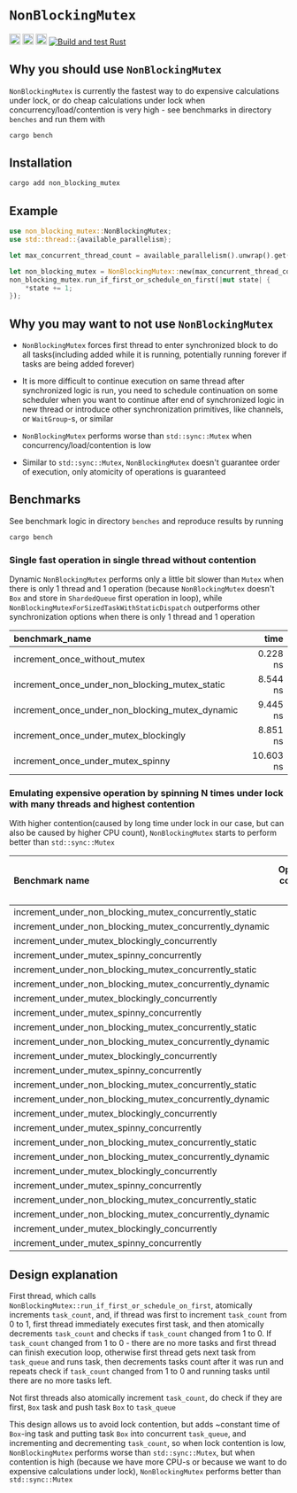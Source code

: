 # `NonBlockingMutex`

[<img alt="github" src="https://img.shields.io/badge/github-non_blocking_mutex-8da0cb?style=for-the-badge&labelColor=555555&logo=github" height="20">](https://github.com/ivanivanyuk1993/utility.non_blocking_mutex)
[<img alt="crates.io" src="https://img.shields.io/crates/v/non_blocking_mutex.svg?style=for-the-badge&color=fc8d62&logo=rust" height="20">](https://crates.io/crates/non_blocking_mutex)
[<img alt="docs.rs" src="https://img.shields.io/badge/docs.rs-non_blocking_mutex-66c2a5?style=for-the-badge&labelColor=555555&logo=docs.rs" height="20">](https://docs.rs/non_blocking_mutex/latest/non_blocking_mutex/struct.NonBlockingMutex.html#nonblockingmutex)
[![Build and test Rust](https://github.com/ivanivanyuk1993/utility.non_blocking_mutex/actions/workflows/rust.yml/badge.svg)](https://github.com/ivanivanyuk1993/utility.non_blocking_mutex/actions/workflows/rust.yml)

## Why you should use `NonBlockingMutex`

`NonBlockingMutex` is currently the fastest way to do
expensive calculations under lock, or do cheap calculations
under lock when concurrency/load/contention is very high -
see benchmarks in directory `benches` and run them with
```bash
cargo bench
```

## Installation

```bash
cargo add non_blocking_mutex
```

## Example
```rust
use non_blocking_mutex::NonBlockingMutex;
use std::thread::{available_parallelism};

let max_concurrent_thread_count = available_parallelism().unwrap().get();

let non_blocking_mutex = NonBlockingMutex::new(max_concurrent_thread_count, 0);
non_blocking_mutex.run_if_first_or_schedule_on_first(|mut state| {
    *state += 1;
});
```

## Why you may want to not use `NonBlockingMutex`

- `NonBlockingMutex` forces first thread to enter synchronized block to
do all tasks(including added while it is running,
potentially running forever if tasks are being added forever)

- It is more difficult to continue execution on same thread after
synchronized logic is run, you need to schedule continuation on some
scheduler when you want to continue after end of synchronized logic
in new thread or introduce other synchronization primitives,
like channels, or `WaitGroup`-s, or similar

- `NonBlockingMutex` performs worse than `std::sync::Mutex` when
concurrency/load/contention is low

- Similar to `std::sync::Mutex`, `NonBlockingMutex` doesn't guarantee
order of execution, only atomicity of operations is guaranteed

## Benchmarks
See benchmark logic in directory `benches` and reproduce results by running
```bash
cargo bench
```
### Single fast operation in single thread without contention
Dynamic `NonBlockingMutex` performs only a little bit slower than `Mutex`
when there is only 1 thread and 1 operation
(because `NonBlockingMutex` doesn't `Box` and store in `ShardedQueue`
first operation in loop), while `NonBlockingMutexForSizedTaskWithStaticDispatch`
outperforms other synchronization options
when there is only 1 thread and 1 operation

| benchmark_name                                  |      time |
|:------------------------------------------------|----------:|
| increment_once_without_mutex                    |  0.228 ns |
| increment_once_under_non_blocking_mutex_static  |  8.544 ns |
| increment_once_under_non_blocking_mutex_dynamic |  9.445 ns |
| increment_once_under_mutex_blockingly           |  8.851 ns |
| increment_once_under_mutex_spinny               | 10.603 ns |

### Emulating expensive operation by spinning N times under lock with many threads and highest contention
With higher contention(caused by long time under lock in our case,
but can also be caused by higher CPU count), `NonBlockingMutex`
starts to perform better than `std::sync::Mutex`

| Benchmark name                                          | Operation count per thread | Spin under lock count | Concurrent thread count | average_time |
|:--------------------------------------------------------|---------------------------:|----------------------:|------------------------:|-------------:|
| increment_under_non_blocking_mutex_concurrently_static  |                      1_000 |                     0 |                      24 |     2.313 ms |
| increment_under_non_blocking_mutex_concurrently_dynamic |                      1_000 |                     0 |                      24 |     3.408 ms |
| increment_under_mutex_blockingly_concurrently           |                      1_000 |                     0 |                      24 |     1.072 ms |
| increment_under_mutex_spinny_concurrently               |                      1_000 |                     0 |                      24 |     4.376 ms |
| increment_under_non_blocking_mutex_concurrently_static  |                     10_000 |                     0 |                      24 |    23.969 ms |
| increment_under_non_blocking_mutex_concurrently_dynamic |                     10_000 |                     0 |                      24 |    42.584 ms |
| increment_under_mutex_blockingly_concurrently           |                     10_000 |                     0 |                      24 |    14.960 ms |
| increment_under_mutex_spinny_concurrently               |                     10_000 |                     0 |                      24 |    94.658 ms |
| increment_under_non_blocking_mutex_concurrently_static  |                      1_000 |                    10 |                      24 |     9.457 ms |
| increment_under_non_blocking_mutex_concurrently_dynamic |                      1_000 |                    10 |                      24 |    12.280 ms |
| increment_under_mutex_blockingly_concurrently           |                      1_000 |                    10 |                      24 |     8.345 ms |
| increment_under_mutex_spinny_concurrently               |                      1_000 |                    10 |                      24 |    34.977 ms |
| increment_under_non_blocking_mutex_concurrently_static  |                     10_000 |                    10 |                      24 |    58.297 ms |
| increment_under_non_blocking_mutex_concurrently_dynamic |                     10_000 |                    10 |                      24 |    70.013 ms |
| increment_under_mutex_blockingly_concurrently           |                     10_000 |                    10 |                      24 |    84.143 ms |
| increment_under_mutex_spinny_concurrently               |                     10_000 |                    10 |                      24 |   349.070 ms |
| increment_under_non_blocking_mutex_concurrently_static  |                      1_000 |                   100 |                      24 |    39.569 ms |
| increment_under_non_blocking_mutex_concurrently_dynamic |                      1_000 |                   100 |                      24 |    44.670 ms |
| increment_under_mutex_blockingly_concurrently           |                      1_000 |                   100 |                      24 |    47.335 ms |
| increment_under_mutex_spinny_concurrently               |                      1_000 |                   100 |                      24 |   117.570 ms |
| increment_under_non_blocking_mutex_concurrently_static  |                     10_000 |                   100 |                      24 |   358.480 ms |
| increment_under_non_blocking_mutex_concurrently_dynamic |                     10_000 |                   100 |                      24 |   378.230 ms |
| increment_under_mutex_blockingly_concurrently           |                     10_000 |                   100 |                      24 |   801.090 ms |
| increment_under_mutex_spinny_concurrently               |                     10_000 |                   100 |                      24 |  1200.400 ms |

## Design explanation

First thread, which calls `NonBlockingMutex::run_if_first_or_schedule_on_first`,
atomically increments `task_count`, and,
if thread was first to increment `task_count` from 0 to 1,
first thread immediately executes first task,
and then atomically decrements `task_count` and checks if `task_count`
changed from 1 to 0. If `task_count` changed from 1 to 0 -
there are no more tasks and first thread can finish execution loop,
otherwise first thread gets next task from `task_queue` and runs task,
then decrements tasks count after it was run and repeats check if
`task_count` changed from 1 to 0 and running tasks until there are no more tasks left.

Not first threads also atomically increment `task_count`,
do check if they are first, `Box` task and push task `Box` to `task_queue`

This design allows us to avoid lock contention, but adds ~constant time
of `Box`-ing task and putting task `Box` into concurrent `task_queue`, and
incrementing and decrementing `task_count`, so when lock contention is low,
`NonBlockingMutex` performs worse than `std::sync::Mutex`,
but when contention is high
(because we have more CPU-s or because we want to do expensive
calculations under lock), `NonBlockingMutex` performs better
than `std::sync::Mutex`